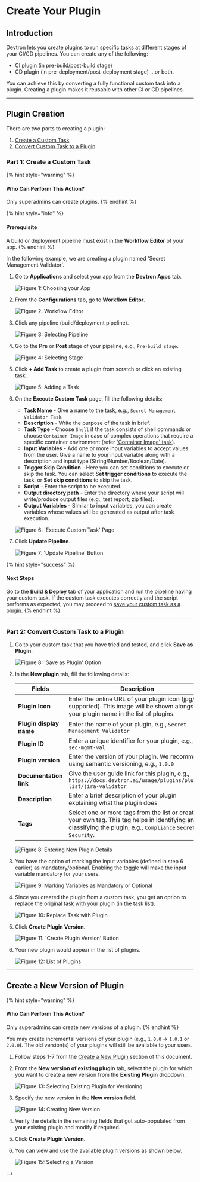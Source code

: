 # Create Your Plugin

## Introduction

Devtron lets you create plugins to run specific tasks at different stages of your CI/CD pipelines. You can create any of the following:

* CI plugin (in pre-build/post-build stage)
* CD plugin (in pre-deployment/post-deployment stage) ...or both.

You can achieve this by converting a fully functional custom task into a plugin. Creating a plugin makes it reusable with other CI or CD pipelines.

***

## Plugin Creation

There are two parts to creating a plugin:

1. [Create a Custom Task](create-plugin.md#part-1-create-a-custom-task)
2. [Convert Custom Task to a Plugin](create-plugin.md#part-2-convert-custom-task-to-a-plugin)

### Part 1: Create a Custom Task

{% hint style="warning" %}
#### Who Can Perform This Action?

Only superadmins can create plugins.
{% endhint %}

{% hint style="info" %}
#### Prerequisite

A build or deployment pipeline must exist in the **Workflow Editor** of your app.
{% endhint %}

In the following example, we are creating a plugin named 'Secret Management Validator'.

1.  Go to **Applications** and select your app from the **Devtron Apps** tab.

    ![Figure 1: Choosing your App](https://devtron-public-asset.s3.us-east-2.amazonaws.com/images/plugins/create-plugin/select-devtron-app.jpg)
2.  From the **Configurations** tab, go to **Workflow Editor**.

    ![Figure 2: Workflow Editor](https://devtron-public-asset.s3.us-east-2.amazonaws.com/images/plugins/create-plugin/workflow-editor.jpg)
3.  Click any pipeline (build/deployment pipeline).

    ![Figure 3: Selecting Pipeline](https://devtron-public-asset.s3.us-east-2.amazonaws.com/images/plugins/create-plugin/select-pipeline.jpg)
4.  Go to the **Pre** or **Post** stage of your pipeline, e.g., `Pre-build stage`.

    ![Figure 4: Selecting Stage](https://devtron-public-asset.s3.us-east-2.amazonaws.com/images/plugins/create-plugin/pre-build-stage.jpg)
5.  Click **+ Add Task** to create a plugin from scratch or click an existing task.

    ![Figure 5: Adding a Task](https://devtron-public-asset.s3.us-east-2.amazonaws.com/images/plugins/create-plugin/execute-custom-task.jpg)
6.  On the **Execute Custom Task** page, fill the following details:

    * **Task Name** - Give a name to the task, e.g., `Secret Management Validator Task`.
    * **Description** - Write the purpose of the task in brief.
    * **Task Type** - Choose `Shell` if the task consists of shell commands or choose `Container Image` in case of complex operations that require a specific container environment (refer ['Container Image' task](../creating-application/workflow/pre-post-tasks.md#example-3-container-image-task)).
    * **Input Variables** - Add one or more input variables to accept values from the user. Give a name to your input variable along with a description and input type (String/Number/Boolean/Date).
    * **Trigger Skip Condition** - Here you can set conditions to execute or skip the task. You can select **Set trigger conditions** to execute the task, or **Set skip conditions** to skip the task.
    * **Script** - Enter the script to be executed.
    * **Output directory path** - Enter the directory where your script will write/produce output files (e.g., test report, zip files).
    * **Output Variables** - Similar to input variables, you can create variables whose values will be generated as output after task execution.

    ![Figure 6: 'Execute Custom Task' Page](https://devtron-public-asset.s3.us-east-2.amazonaws.com/images/plugins/create-plugin/custom-task-page.jpg)
7.  Click **Update Pipeline**.

    ![Figure 7: 'Update Pipeline' Button](https://devtron-public-asset.s3.us-east-2.amazonaws.com/images/plugins/create-plugin/update-plugin.jpg)

{% hint style="success" %}
#### Next Steps

Go to the **Build & Deploy** tab of your application and run the pipeline having your custom task. If the custom task executes correctly and the script performs as expected, you may proceed to [save your custom task as a plugin](create-plugin.md#part-2-convert-custom-task-to-a-plugin).
{% endhint %}

***

### Part 2: Convert Custom Task to a Plugin

1.  Go to your custom task that you have tried and tested, and click **Save as Plugin**.

    ![Figure 8: 'Save as Plugin' Option](https://devtron-public-asset.s3.us-east-2.amazonaws.com/images/plugins/create-plugin/save-as-plugin.jpg)
2.  In the **New plugin** tab, fill the following details:

    | Fields                  | Description                                                                                                                                                      |
    | ----------------------- | ---------------------------------------------------------------------------------------------------------------------------------------------------------------- |
    | **Plugin Icon**         | Enter the online URL of your plugin icon (jpg/png supported). This image will be shown alongside your plugin name in the list of plugins.                        |
    | **Plugin display name** | Enter the name of your plugin, e.g., `Secret Management Validator`                                                                                               |
    | **Plugin ID**           | Enter a unique identifier for your plugin, e.g., `sec-mgmt-val`                                                                                                  |
    | **Plugin version**      | Enter the version of your plugin. We recommend using semantic versioning, e.g., `1.0.0`                                                                          |
    | **Documentation link**  | Give the user guide link for this plugin, e.g., `https://docs.devtron.ai/usage/plugins/plugin-list/jira-validator`                                               |
    | **Description**         | Enter a brief description of your plugin explaining what the plugin does                                                                                         |
    | **Tags**                | Select one or more tags from the list or create your own tag. This tag helps in identifying and classifying the plugin, e.g., `Compliance` `Secrets` `Security`. |

    ![Figure 8: Entering New Plugin Details](https://devtron-public-asset.s3.us-east-2.amazonaws.com/images/plugins/create-plugin/new-plugin-tab.jpg)
3.  You have the option of marking the input variables (defined in step 6 earlier) as mandatory/optional. Enabling the toggle will make the input variable mandatory for your users.

    ![Figure 9: Marking Variables as Mandatory or Optional](https://devtron-public-asset.s3.us-east-2.amazonaws.com/images/plugins/create-plugin/mandatory-optional.jpg)
4.  Since you created the plugin from a custom task, you get an option to replace the original task with your plugin (in the task list).

    ![Figure 10: Replace Task with Plugin](https://devtron-public-asset.s3.us-east-2.amazonaws.com/images/plugins/create-plugin/replace-with-plugin.jpg)
5.  Click **Create Plugin Version**.

    ![Figure 11: 'Create Plugin Version' Button](https://devtron-public-asset.s3.us-east-2.amazonaws.com/images/plugins/create-plugin/create-plugin-version.jpg)
6.  Your new plugin would appear in the list of plugins.

    ![Figure 12: List of Plugins](https://devtron-public-asset.s3.us-east-2.amazonaws.com/images/plugins/create-plugin/plugin-list-visible.jpg)

***

## Create a New Version of Plugin

{% hint style="warning" %}
#### Who Can Perform This Action?

Only superadmins can create new versions of a plugin.
{% endhint %}

You may create incremental versions of your plugin (e.g., `1.0.0` → `1.0.1` or `2.0.0`). The old version(s) of your plugins will still be available to your users.

1. Follow steps 1-7 from the [Create a New Plugin](create-plugin.md#create-a-new-plugin) section of this document.
2.  From the **New version of existing plugin** tab, select the plugin for which you want to create a new version from the **Existing Plugin** dropdown.

    ![Figure 13: Selecting Existing Plugin for Versioning](https://devtron-public-asset.s3.us-east-2.amazonaws.com/images/plugins/create-plugin/existing-plugin-select.jpg)
3.  Specify the new version in the **New version** field.

    ![Figure 14: Creating New Version](https://devtron-public-asset.s3.us-east-2.amazonaws.com/images/plugins/create-plugin/new-plugin-version.jpg)
4. Verify the details in the remaining fields that got auto-populated from your existing plugin and modify if required.
5. Click **Create Plugin Version**.
6.  You can view and use the available plugin versions as shown below.

    ![Figure 15: Selecting a Version](https://devtron-public-asset.s3.us-east-2.amazonaws.com/images/plugins/create-plugin/plugin-versions.jpg)

\-->
